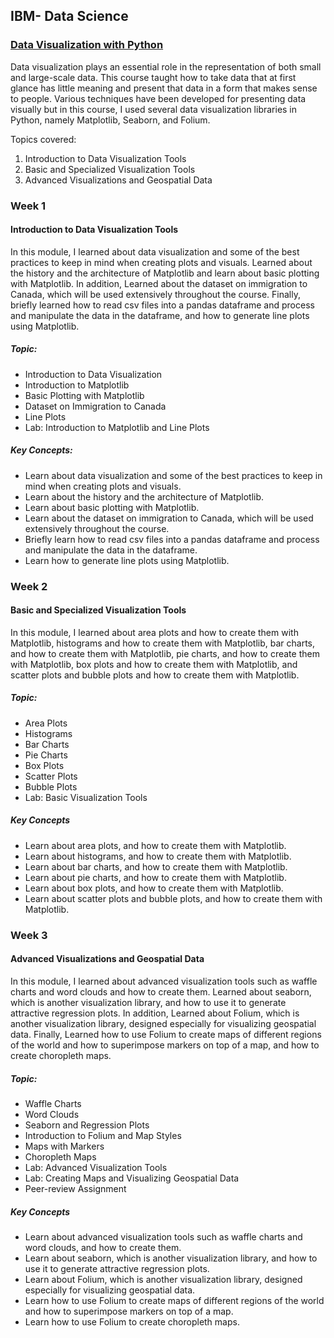 ## IBM- Data Science

### [Data Visualization with Python](https://www.coursera.org/learn/data-visualization-with-python/home/welcome)    
Data visualization plays an essential role in the representation of both small and large-scale data. This course taught how to take data that at first glance has little meaning and present that data in a form that makes sense to people. Various techniques have been developed for presenting data visually but in this course, I used several data visualization libraries in Python, namely Matplotlib, Seaborn, and Folium.    



Topics covered:

1) Introduction to Data Visualization Tools   
2) Basic and Specialized Visualization Tools
3) Advanced Visualizations and Geospatial Data    
 


### Week 1    
#### Introduction to Data Visualization Tools   
In this module, I learned about data visualization and some of the best practices to keep in mind when creating plots and visuals. Learned about the history and the architecture of Matplotlib and learn about basic plotting with Matplotlib. In addition, Learned about the dataset on immigration to Canada, which will be used extensively throughout the course. Finally, briefly learned how to read csv files into a pandas dataframe and process and manipulate the data in the dataframe, and how to generate line plots using Matplotlib.    

##### Topic:    
- Introduction to Data Visualization
- Introduction to Matplotlib
- Basic Plotting with Matplotlib
- Dataset on Immigration to Canada
- Line Plots
- Lab: Introduction to Matplotlib and Line Plots    

##### Key Concepts:   
- Learn about data visualization and some of the best practices to keep in mind when creating plots and visuals.
- Learn about the history and the architecture of Matplotlib.
- Learn about basic plotting with Matplotlib.
- Learn about the dataset on immigration to Canada, which will be used extensively throughout the course.
- Briefly learn how to read csv files into a pandas dataframe and process and manipulate the data in the dataframe.
- Learn how to generate line plots using Matplotlib.



### Week 2   
#### Basic and Specialized Visualization Tools
In this module, I learned about area plots and how to create them with Matplotlib, histograms and how to create them with Matplotlib, bar charts, and how to create them with Matplotlib, pie charts, and how to create them with Matplotlib, box plots and how to create them with Matplotlib, and scatter plots and bubble plots and how to create them with Matplotlib.

##### Topic:    
- Area Plots
- Histograms
- Bar Charts
- Pie Charts
- Box Plots
- Scatter Plots
- Bubble Plots
- Lab: Basic Visualization Tools    

##### Key Concepts      
- Learn about area plots, and how to create them with Matplotlib.
- Learn about histograms, and how to create them with Matplotlib.
- Learn about bar charts, and how to create them with Matplotlib.
- Learn about pie charts, and how to create them with Matplotlib.
- Learn about box plots, and how to create them with Matplotlib.
- Learn about scatter plots and bubble plots, and how to create them with Matplotlib.



### Week 3  
####  Advanced Visualizations and Geospatial Data   
In this module, I learned about advanced visualization tools such as waffle charts and word clouds and how to create them. Learned about seaborn, which is another visualization library, and how to use it to generate attractive regression plots. In addition, Learned about Folium, which is another visualization library, designed especially for visualizing geospatial data. Finally, Learned how to use Folium to create maps of different regions of the world and how to superimpose markers on top of a map, and how to create choropleth maps.


##### Topic:    
- Waffle Charts
- Word Clouds
- Seaborn and Regression Plots
- Introduction to Folium and Map Styles
- Maps with Markers
- Choropleth Maps
- Lab: Advanced Visualization Tools
- Lab: Creating Maps and Visualizing Geospatial Data    
- Peer-review Assignment

##### Key Concepts    
- Learn about advanced visualization tools such as waffle charts and word clouds, and how to create them.
- Learn about seaborn, which is another visualization library, and how to use it to generate attractive regression plots.
- Learn about Folium, which is another visualization library, designed especially for visualizing geospatial data.
- Learn how to use Folium to create maps of different regions of the world and how to superimpose markers on top of a map.
- Learn how to use Folium to create choropleth maps.




